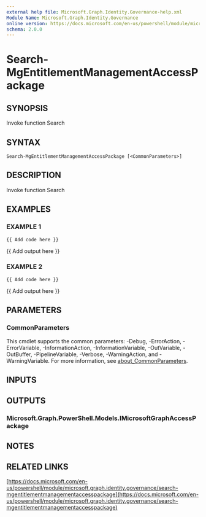 ```yaml
---
external help file: Microsoft.Graph.Identity.Governance-help.xml
Module Name: Microsoft.Graph.Identity.Governance
online version: https://docs.microsoft.com/en-us/powershell/module/microsoft.graph.identity.governance/search-mgentitlementmanagementaccesspackage
schema: 2.0.0
---
```


# Search-MgEntitlementManagementAccessPackage

## SYNOPSIS
Invoke function Search

## SYNTAX

```
Search-MgEntitlementManagementAccessPackage [<CommonParameters>]
```

## DESCRIPTION
Invoke function Search

## EXAMPLES

### EXAMPLE 1
```
{{ Add code here }}
```

{{ Add output here }}

### EXAMPLE 2
```
{{ Add code here }}
```

{{ Add output here }}

## PARAMETERS

### CommonParameters
This cmdlet supports the common parameters: -Debug, -ErrorAction, -ErrorVariable, -InformationAction, -InformationVariable, -OutVariable, -OutBuffer, -PipelineVariable, -Verbose, -WarningAction, and -WarningVariable. For more information, see [about_CommonParameters](http://go.microsoft.com/fwlink/?LinkID=113216).

## INPUTS

## OUTPUTS

### Microsoft.Graph.PowerShell.Models.IMicrosoftGraphAccessPackage
## NOTES

## RELATED LINKS

[https://docs.microsoft.com/en-us/powershell/module/microsoft.graph.identity.governance/search-mgentitlementmanagementaccesspackage](https://docs.microsoft.com/en-us/powershell/module/microsoft.graph.identity.governance/search-mgentitlementmanagementaccesspackage)

